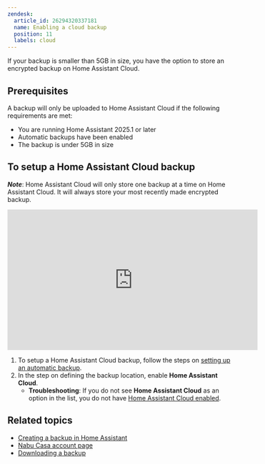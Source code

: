 ```yaml
---
zendesk:
  article_id: 26294320337181
  name: Enabling a cloud backup
  position: 11
  labels: cloud
---
```


If your backup is smaller than 5GB in size, you have the option to store an encrypted backup on Home Assistant Cloud.

## Prerequisites

A backup will only be uploaded to Home Assistant Cloud if the following requirements are met:

- You are running Home Assistant 2025.1 or later
- Automatic backups have been enabled
- The backup is under 5GB in size

## To setup a Home Assistant Cloud backup

**_Note_**: Home Assistant Cloud will only store one backup at a time on Home Assistant Cloud. It will always store your most recently made encrypted backup.

<div class='videoWrapper'>
<iframe width="560" height="315" src="https://www.youtube.com/embed/nSSkMVBqChM" frameborder="0" allow="accelerometer; autoplay; encrypted-media; gyroscope; picture-in-picture" allowfullscreen></iframe>
</div>

1. To setup a Home Assistant Cloud backup, follow the steps on [setting up an automatic backup](/common-tasks/general/#setting-up-an-automatic-backup-process).
2. In the step on defining the backup location, enable **Home Assistant Cloud**.
   - **Troubleshooting**: If you do not see **Home Assistant Cloud** as an option in the list, you do not have [Home Assistant Cloud enabled](/hc/en-us/articles/25649130769949).

## Related topics

- [Creating a backup in Home Assistant](https://www.home-assistant.io/common-tasks/general/#backups)
- [Nabu Casa account page](https://account.nabucasa.com/)
- [Downloading a backup](/hc/en-us/articles/26294370569245/)